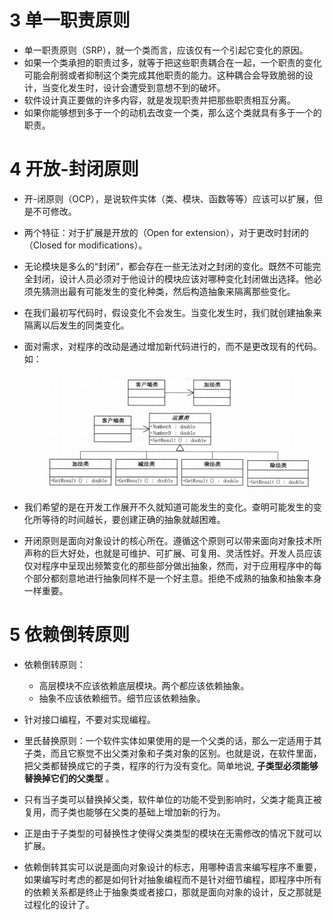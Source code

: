 # 3 单一职责原则

- 单一职责原则（SRP），就一个类而言，应该仅有一个引起它变化的原因。
- 如果一个类承担的职责过多，就等于把这些职责耦合在一起，一个职责的变化可能会削弱或者抑制这个类完成其他职责的能力。这种耦合会导致脆弱的设计，当变化发生时，设计会遭受到意想不到的破坏。
- 软件设计真正要做的许多内容，就是发现职责并把那些职责相互分离。
- 如果你能够想到多于一个的动机去改变一个类，那么这个类就具有多于一个的职责。

# 4 开放-封闭原则

- 开-闭原则（OCP），是说软件实体（类、模块、函数等等）应该可以扩展，但是不可修改。
- 两个特征：对于扩展是开放的（Open for extension），对于更改时封闭的（Closed for modifications）。
- 无论模块是多么的“封闭”，都会存在一些无法对之封闭的变化。既然不可能完全封闭，设计人员必须对于他设计的模块应该对哪种变化封闭做出选择。他必须先猜测出最有可能发生的变化种类，然后构造抽象来隔离那些变化。
- 在我们最初写代码时，假设变化不会发生。当变化发生时，我们就创建抽象来隔离以后发生的同类变化。
- 面对需求，对程序的改动是通过增加新代码进行的，而不是更改现有的代码。如：

  ![dp4-3](/assets/dp4-3.png)

- 我们希望的是在开发工作展开不久就知道可能发生的变化。查明可能发生的变化所等待的时间越长，要创建正确的抽象就越困难。
- 开闭原则是面向对象设计的核心所在。遵循这个原则可以带来面向对象技术所声称的巨大好处，也就是可维护、可扩展、可复用、灵活性好。开发人员应该仅对程序中呈现出频繁变化的那些部分做出抽象，然而，对于应用程序中的每个部分都刻意地进行抽象同样不是一个好主意。拒绝不成熟的抽象和抽象本身一样重要。

# 5 依赖倒转原则

- 依赖倒转原则：
  - 高层模块不应该依赖底层模块。两个都应该依赖抽象。
  - 抽象不应该依赖细节。细节应该依赖抽象。

- 针对接口编程，不要对实现编程。

- 里氏替换原则：一个软件实体如果使用的是一个父类的话，那么一定适用于其子类，而且它察觉不出父类对象和子类对象的区别。也就是说，在软件里面，把父类都替换成它的子类，程序的行为没有变化。简单地说, **子类型必须能够替换掉它们的父类型** 。
- 只有当子类可以替换掉父类，软件单位的功能不受到影响时，父类才能真正被复用，而子类也能够在父类的基础上增加新的行为。
- 正是由于子类型的可替换性才使得父类类型的模块在无需修改的情况下就可以扩展。

- 依赖倒转其实可以说是面向对象设计的标志，用哪种语言来编写程序不重要，如果编写时考虑的都是如何针对抽象编程而不是针对细节编程，即程序中所有的依赖关系都是终止于抽象类或者接口，那就是面向对象的设计，反之那就是过程化的设计了。

